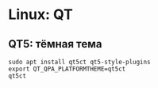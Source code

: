 # Linux: QT

## QT5: тёмная тема

```
sudo apt install qt5ct qt5-style-plugins
export QT_QPA_PLATFORMTHEME=qt5ct
qt5ct
```
